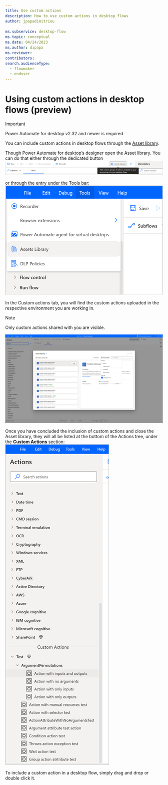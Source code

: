 ```yaml
---
title: Use custom actions 
description: How to use custom actions in desktop flows
author: jpapadimitriou

ms.subservice: desktop-flow
ms.topic: conceptual
ms.date: 04/24/2023
ms.author: dipapa
ms.reviewer: 
contributors:
search.audienceType: 
  - flowmaker
  - enduser
---
```


# Using custom actions in desktop flows (preview)

> [!IMPORTANT]
> Power Automate for desktop v2.32 and newer is required

You can include custom actions in desktop flows through the [Asset library](../asset-library.md).

Though Power Automate for desktop’s designer open the Asset library. 
You can do that either through the dedicated button 
![Screenshot of Asset library button](../media/custom-actions/use-custom-actions/img1.png)

or through the entry under the Tools bar:
![Screenshot of Asset library button under tools](../media/custom-actions/use-custom-actions/img2.png)

In the Custom actions tab, you will find the custom actions uploaded in the respective environment you are working in. 
> [!NOTE] 
> Only custom actions shared with you are visible.

 ![Screenshot of Custom actions tab in the Asset library](../media/custom-actions/use-custom-actions/img3.png)
 

Once you have concluded the inclusion of custom actions and close the Asset library, they will all be listed at the bottom of the Actions tree, under the **Custom Actions** section: 
![Screenshot of Custom Actions in the actions tree](../media/custom-actions/use-custom-actions/img4.png)
 
To include a custom action in a desktop flow, simply drag and drop or double click it.
